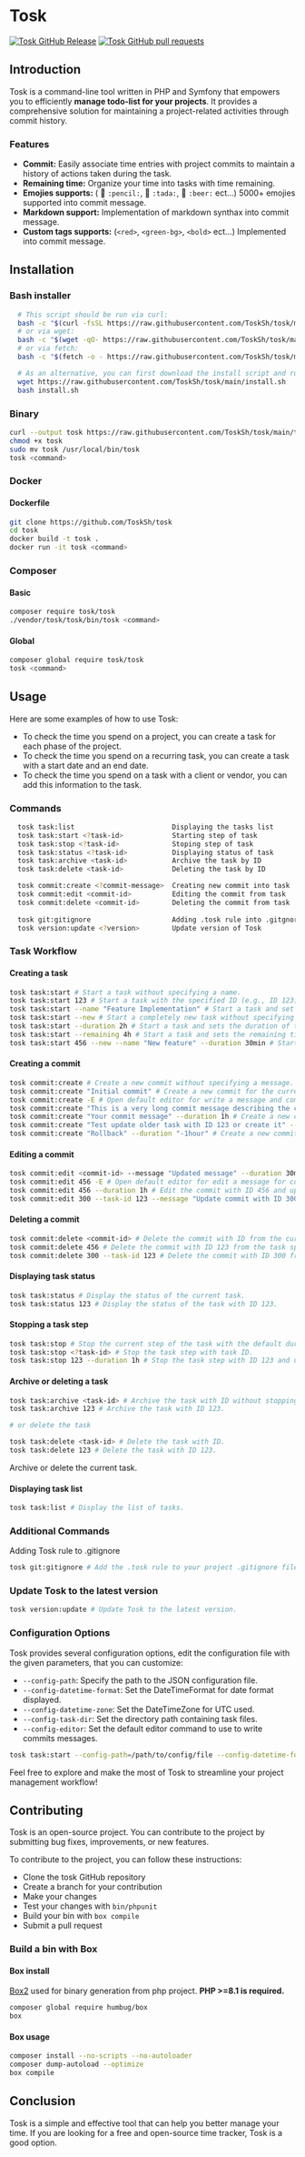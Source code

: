 # Tosk
[![Tosk GitHub Release](https://img.shields.io/github/v/release/ToskSh/tosk.svg?style=flat)]()
[![Tosk GitHub pull requests](https://img.shields.io/github/issues-pr/ToskSh/tosk.svg?style=flat)]()

## Introduction
Tosk is a command-line tool written in PHP and Symfony that empowers you to efficiently **manage todo-list for your projects**. 
It provides a comprehensive solution for maintaining a project-related activities through commit history.
### Features
- **Commit:** Easily associate time entries with project commits to maintain a history of actions taken during the task.
- **Remaining time:** Organize your time into tasks with time remaining.
- **Emojies supports:** ( :pencil: `:pencil:`, :tada: `:tada:`, :beer: `:beer:` ect...) 5000+ emojies supported into commit message.
- **Markdown support:** Implementation of markdown synthax into commit message.
- **Custom tags supports:** (`<red>`, `<green-bg>`, `<bold>` ect...) Implemented into commit message.
## Installation
### Bash installer
```bash
  # This script should be run via curl:
  bash -c "$(curl -fsSL https://raw.githubusercontent.com/ToskSh/tosk/main/install.sh)"
  # or via wget:
  bash -c "$(wget -qO- https://raw.githubusercontent.com/ToskSh/tosk/main/install.sh)"
  # or via fetch:
  bash -c "$(fetch -o - https://raw.githubusercontent.com/ToskSh/tosk/main/install.sh)"

  # As an alternative, you can first download the install script and run it afterwards:
  wget https://raw.githubusercontent.com/ToskSh/tosk/main/install.sh
  bash install.sh
```
### Binary
```bash
curl --output tosk https://raw.githubusercontent.com/ToskSh/tosk/main/tosk
chmod +x tosk
sudo mv tosk /usr/local/bin/tosk
tosk <command>
```
### Docker
#### Dockerfile
```bash
git clone https://github.com/ToskSh/tosk
cd tosk
docker build -t tosk .
docker run -it tosk <command>
```
### Composer
#### Basic
```bash
composer require tosk/tosk
./vendor/tosk/tosk/bin/tosk <command>
```
#### Global
```bash
composer global require tosk/tosk
tosk <command>
```
## Usage
Here are some examples of how to use Tosk:
- To check the time you spend on a project, you can create a task for each phase of the project.
- To check the time you spend on a recurring task, you can create a task with a start date and an end date.
- To check the time you spend on a task with a client or vendor, you can add this information to the task.

### Commands
```bash
  tosk task:list                        Displaying the tasks list
  tosk task:start <?task-id>            Starting step of task
  tosk task:stop <?task-id>             Stoping step of task
  tosk task:status <?task-id>           Displaying status of task
  tosk task:archive <task-id>           Archive the task by ID
  tosk task:delete <task-id>            Deleting the task by ID

  tosk commit:create <?commit-message>  Creating new commit into task
  tosk commit:edit <commit-id>          Editing the commit from task
  tosk commit:delete <commit-id>        Deleting the commit from task
  
  tosk git:gitignore                    Adding .tosk rule into .gitgnore
  tosk version:update <?version>        Update version of Tosk
```
### Task Workflow
#### Creating a task
```bash
tosk task:start # Start a task without specifying a name.
tosk task:start 123 # Start a task with the specified ID (e.g., ID 123).
tosk task:start --name "Feature Implementation" # Start a task and set the name to "Feature Implementation".
tosk task:start --new # Start a completely new task without specifying a name.
tosk task:start --duration 2h # Start a task and sets the duration of the current step to 2 hours.
tosk task:start --remaining 4h # Start a task and sets the remaining time of the task to 4 hours.
tosk task:start 456 --new --name "New feature" --duration 30min # Start a completely new task with the ID 456 and sets the duration of the current step to 30 minutes.
```
#### Creating a commit
```bash
tosk commit:create # Create a new commit without specifying a message.
tosk commit:create "Initial commit" # Create a new commit for the current task with the specified message.
tosk commit:create -E # Open default editor for write a message and commit.
tosk commit:create "This is a very long commit message describing the changes made in this commit. It covers multiple lines and provides detailed information about the updates." # Create a new commit with a long and detailed commit message.
tosk commit:create "Your commit message" --duration 1h # Create a new commit with a message and sets its duration to 1 hour.
tosk commit:create "Test update older task with ID 123 or create it" --task-id 123 # Create a new commit for the task specified by the ID.
tosk commit:create "Rollback" --duration "-1hour" # Create a new commit with a message and sets its duration to rollback (negative duration).
```
#### Editing a commit
```bash
tosk commit:edit <commit-id> --message "Updated message" --duration 30min # Edit the message and duration of a specific commit.
tosk commit:edit 456 -E # Open default editor for edit a message for commit ID 456.
tosk commit:edit 456 --duration 1h # Edit the commit with ID 456 and updates its duration to 1 hour.
tosk commit:edit 300 --task-id 123 --message "Update commit with ID 300 from task ID 123" # Edit the last commit from the task specified by the ID.
```
#### Deleting a commit
```bash
tosk commit:delete <commit-id> # Delete the commit with ID from the current task.
tosk commit:delete 456 # Delete the commit with ID 123 from the task specified by the ID 111 and save it into the configuration.
tosk commit:delete 300 --task-id 123 # Delete the commit with ID 300 from the task specified by the ID 123.
```
#### Displaying task status
```bash
tosk task:status # Display the status of the current task.
tosk task:status 123 # Display the status of the task with ID 123.
```
#### Stopping a task step
```bash
tosk task:stop # Stop the current step of the task with the default duration.
tosk task:stop <?task-id> # Stop the task step with task ID.
tosk task:stop 123 --duration 1h # Stop the task step with ID 123 and updates its duration to 1 hour.
```
#### Archive or deleting a task
```bash
tosk task:archive <task-id> # Archive the task with ID without stopping the current step.
tosk task:archive 123 # Archive the task with ID 123.

# or delete the task

tosk task:delete <task-id> # Delete the task with ID.
tosk task:delete 123 # Delete the task with ID 123.
```
Archive or delete the current task.
#### Displaying task list
```bash
tosk task:list # Display the list of tasks.
```
### Additional Commands
Adding Tosk rule to .gitignore
```bash
tosk git:gitignore # Add the .tosk rule to your project .gitignore file.
```
### Update Tosk to the latest version
```bash
tosk version:update # Update Tosk to the latest version.
```
### Configuration Options
Tosk provides several configuration options, edit the configuration file with the given parameters, that you can customize:

* `--config-path`: Specify the path to the JSON configuration file.
* `--config-datetime-format`: Set the DateTimeFormat for date format displayed.
* `--config-datetime-zone`: Set the DateTimeZone for UTC used.
* `--config-task-dir`: Set the directory path containing task files.
* `--config-editor`: Set the default editor command to use to write commits messages.

```bash
tosk task:start --config-path=/path/to/config/file --config-datetime-format="d/m/Y H:i:s" --config-datetime-zone="Europe/London" --config-task-dir=/path/to/tasks/directory --config-editor vim
```

Feel free to explore and make the most of Tosk to streamline your project management workflow!

## Contributing
Tosk is an open-source project. You can contribute to the project by submitting bug fixes, improvements, or new features.

To contribute to the project, you can follow these instructions:
- Clone the tosk GitHub repository
- Create a branch for your contribution
- Make your changes
- Test your changes with `bin/phpunit`
- Build your bin with `box compile`
- Submit a pull request

### Build a bin with Box
#### Box install
[Box2](https://github.com/box-project/box) used for binary generation from php project. **PHP >=8.1 is required.**
```bash
composer global require humbug/box
box
```
#### Box usage
```bash
composer install --no-scripts --no-autoloader
composer dump-autoload --optimize
box compile
```
## Conclusion
Tosk is a simple and effective tool that can help you better manage your time. If you are looking for a free and open-source time tracker, Tosk is a good option.
